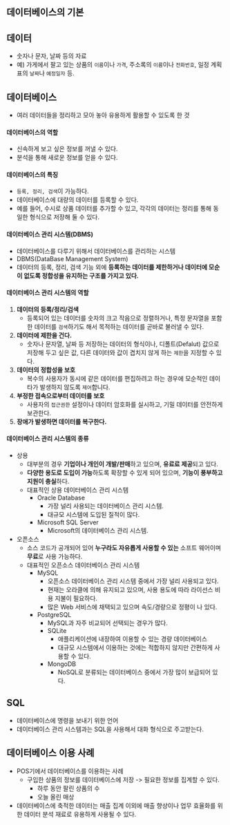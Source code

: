 ## 데이터베이스의 기본

## 데이터
- 숫자나 문자, 날짜 등의 자료
- 예) 가게에서 팔고 있는 상품의 `이름`이나 `가격`, 주소록의 `이름`이나 `전화번호`, 일정 계획표의 `날짜`나 `예정일자` 등.

## 데이터베이스
- 여러 데이터들을 정리하고 모아 놓아 유용하게 활용할 수 있도록 한 것

#### 데이터베이스의 역할
- 신속하게 보고 싶은 정보를 꺼낼 수 있다.
- 분석을 통해 새로운 정보를 얻을 수 있다.

#### 데이터베이스의 특징
- `등록, 정리, 검색`이 가능하다.
- 데이터베이스에 대량의 데이터를 등록할 수 있다.
- 예를 들어, 수시로 상품 데이터를 추가할 수 있고, 각각의 데이터는 정리를 통해 동일한 형식으로 저장해 둘 수 있다.

#### 데이터베이스 관리 시스템(DBMS)
- 데이터베이스를 다루기 위해서 데이터베이스를 관리하는 시스템
- DBMS(DataBase Management System)
- 데이터의 등록, 정리, 검색 기능 외에 **등록하는 데이터를 제한하거나 데이터에 모순이 없도록 정합성을 유지하는 구조를 가지고 있다.**
#### 데이터베이스 관리 시스템의 역할
1. **데이터의 등록/정리/검색**
   - 등록되어 있는 데이터를 숫자의 크고 작음으로 정렬하거나, 특정 문자열을 포함한 데이터를 `검색`하기도 해서 목적하는 데이터를 곧바로 불러낼 수 있다.
2. **데이터에 제한을 건다.**
   - 숫자나 문자열, 날짜 등 저장하는 데이터의 형식이나, 디폴트(Defalut) 값으로 저장해 두고 싶은 값, 다른 데이터와 값이 겹치지 않게 하는 `제한`을 지정할 수 있다.
3. **데이터의 정합성을 보호**
   - 복수의 사용자가 동시에 같은 데이터를 편집하려고 하는 경우에 모순적인 데이타가 발생하지 않도록 `제어`합니다.
4. **부정한 접속으로부터 데이터를 보호**
   - 사용자의 `접근권한` 설정이나 데이터 암호화를 실시하고, 기밀 데이터를 안전하게 보관한다.
5. **장애가 발생하면 데이터를 복구한다.**

#### 데이터베이스 관리 시스템의 종류
- 상용
  - 대부분의 경우 **기업이나 개인이 개발/판매**하고 있으며, **유료료 제공**되고 있다.
  - **다양한 용도로 도입이 가능**하도록 확장할 수 있게 되어 있으며, **기능이 풍부하고 지원이 충실**하다.
  - 대표적인 상용 데이터베이스 관리 시스템
    - Oracle Database
      - 가장 널리 사용되는 데이터베이스 관리 시스템. 
      - 대규모 시스템에 도입된 질적이 많다.
    - Microsoft SQL Server
      - Microsoft의 데이터베이스 관리 시스템.
- 오픈소스
  - 소스 코드가 공개되어 있어 **누구라도 자유롭게 사용할 수 있는** 소프트 웨어이며 **무료**로 사용 가능하다.
  - 대표적인 오픈소스 데이터베이스 관리 시스템
    - MySQL
      - 오픈소스 데이터베이스 관리 시스템 중에서 가장 널리 사용되고 있다.
      - 현재는 오라클에 의해 유지되고 있으며, 사용 용도에 따라 라이선스 비용 지불이 필요하다.
      - 많은 Web 서비스에 채택되고 있으며 속도/경량으로 정평이 나 있다.
    - PostgreSQL
      - MySQL과 자주 비교되어 선택되는 경우가 많다.
      - SQLite
        - 애플리케이션에 내장하여 이용할 수 있는 경량 데이터베이스
        - 대규모 시스템에서 이용하는 것에는 적합하지 않지만 간편하게 사용할 수 있다.
      - MongoDB
        - NoSQL로 분류되는 데이터베이스 중에서 가장 많이 보급되어 있다.

## SQL
- 데이터베이스에 명령을 보내기 위한 언어
- 데이터베이스 관리 시스템과는 SQL을 사용해서 대화 형식으로 주고받는다.

## 데이터베이스 이용 사례
- POS기에서 데이터베이스를 이용하는 사례
  - 구입한 상품의 정보를 데이터베이스에 저장 -> 필요한 정보를 집계할 수 있다.
    - 하루 동안 팔린 상품의 수
    - 오늘 올린 매상
- 데이터베이스에 축적한 데이터는 매출 집계 이외에 매출 향상이나 업무 효율화를 위한 데이터 분석 재료로 유용하게 사용될 수 있다.